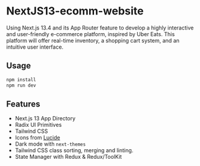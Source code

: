 # NextJS13-ecomm-website

Using Next.js 13.4 and its App Router feature to develop a highly interactive and user-friendly e-commerce platform, inspired by Uber Eats. This platform will offer real-time inventory, a shopping cart system, and an intuitive user interface.

## Usage

```bash
npm install
npm run dev
```

## Features

- Next.js 13 App Directory
- Radix UI Primitives
- Tailwind CSS
- Icons from [Lucide](https://lucide.dev)
- Dark mode with `next-themes`
- Tailwind CSS class sorting, merging and linting.
- State Manager with Redux & Redux/ToolKit
